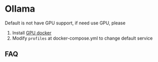 # Ollama

Default is not have GPU support, if need use GPU, please 

1. Install [GPU docker](https://github.com/ollama/ollama/blob/main/docs/docker.md)
2. Modify `profiles` at docker-compose.yml to change default service

## FAQ
